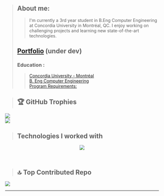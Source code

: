 > ## About me:
>>I'm currently a 3rd year student in B.Eng Computer Engineering at Concordia University in Montréal, QC. I enjoy working on challenging projects and learning new state-of-the-art technologies.
> ## [Portfolio](https://sanobertin-github-io.vercel.app/) (under dev)
> ### **Education :**
>>[Concordia University  - Montréal](https://www.concordia.ca/ginacody/electrical-computer-eng/programs.html) </br>
>>[B. Eng Computer Engineering](https://www.concordia.ca/academics/undergraduate/computer-engineering.html) </br>
>>[Program Requirements: ](https://www.concordia.ca/academics/undergraduate/calendar/current/section-71-gina-cody-school-of-engineering-and-computer-science/section-71-30-department-of-electrical-and-computer-engineering/section-71-30-2-course-requirements-beng-in-computer-engineering-.html) </br>

> ## 🏆 GitHub Trophies
![](https://github-profile-trophy.vercel.app/?username=sanobertin&theme=flat&no-frame=false&no-bg=true&margin-w=10&margin-h=10&column=10) </br>
![](https://github-readme-stats.vercel.app/api/top-langs/?username=sanobertin&layout=compact) </br>
<!-- Credits to https://skillicons.dev/ for the following icons -->
> ## Technologies I worked with
<p align="center">
  <a href="https://skillicons.dev">
    <img src="https://skillicons.dev/icons?i=git,apple,arduino,c,cs,cpp,clion,css,dotnet,figma,github,html,java,js,linux,nextjs,nodejs,npm,postgres,pycharm,py,react,supabase,tailwind,visualstudio,vscode,webstorm,windows&perline=10" />
  </a>
</p>

</br>

> ## 🔝 Top Contributed Repo
![](https://github-contributor-stats.vercel.app/api?username=sanobertin&limit=20&theme=graywhite&combine_all_yearly_contributions=true) </br>

---
